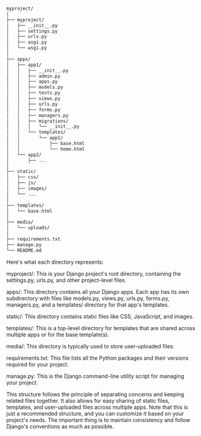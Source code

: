 ```bash

myproject/
│
├── myproject/
│   ├── __init__.py
│   ├── settings.py
│   ├── urls.py
│   ├── asgi.py
│   └── wsgi.py
│
├── apps/
│   ├── app1/
│   │   ├── __init__.py
│   │   ├── admin.py
│   │   ├── apps.py
│   │   ├── models.py
│   │   ├── tests.py
│   │   ├── views.py
│   │   ├── urls.py
│   │   ├── forms.py
│   │   ├── managers.py
│   │   ├── migrations/
│   │   │   └── __init__.py
│   │   └── templates/
│   │       └── app1/
│   │           ├── base.html
│   │           └── home.html
│   └── app2/
│       ├── ...
│
├── static/
│   ├── css/
│   ├── js/
│   ├── images/
│   └── ...
│
├── templates/
│   └── base.html
│
├── media/
│   └── uploads/
│
├── requirements.txt
├── manage.py
└── README.md

```

Here's what each directory represents:

myproject/: This is your Django project's root directory, containing the settings.py, urls.py, and other project-level files.

apps/: This directory contains all your Django apps. Each app has its own subdirectory with files like models.py, views.py, urls.py, forms.py, managers.py, and a templates/ directory for that app's templates.

static/: This directory contains static files like CSS, JavaScript, and images.

templates/: This is a top-level directory for templates that are shared across multiple apps or for the base template(s).

media/: This directory is typically used to store user-uploaded files.

requirements.txt: This file lists all the Python packages and their versions required for your project.

manage.py: This is the Django command-line utility script for managing your project.

This structure follows the principle of separating concerns and keeping related files together. It also allows for easy sharing of static files, templates, and user-uploaded files across multiple apps.
Note that this is just a recommended structure, and you can customize it based on your project's needs. The important thing is to maintain consistency and follow Django's conventions as much as possible.
